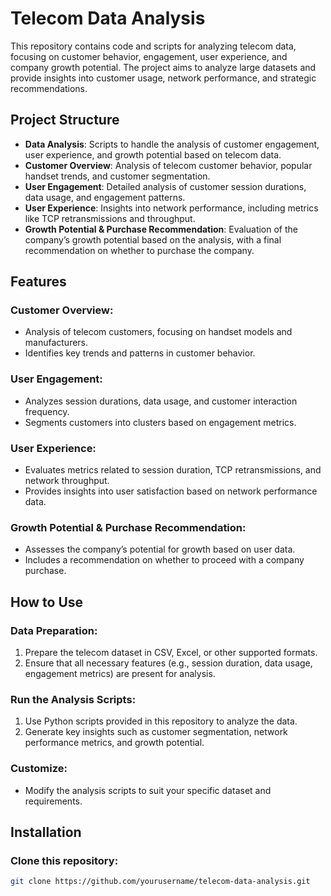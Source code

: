 # Telecom Data Analysis

This repository contains code and scripts for analyzing telecom data, focusing on customer behavior, engagement, user experience, and company growth potential. The project aims to analyze large datasets and provide insights into customer usage, network performance, and strategic recommendations.

## Project Structure

- **Data Analysis**: Scripts to handle the analysis of customer engagement, user experience, and growth potential based on telecom data.
- **Customer Overview**: Analysis of telecom customer behavior, popular handset trends, and customer segmentation.
- **User Engagement**: Detailed analysis of customer session durations, data usage, and engagement patterns.
- **User Experience**: Insights into network performance, including metrics like TCP retransmissions and throughput.
- **Growth Potential & Purchase Recommendation**: Evaluation of the company’s growth potential based on the analysis, with a final recommendation on whether to purchase the company.

## Features

### Customer Overview:
- Analysis of telecom customers, focusing on handset models and manufacturers.
- Identifies key trends and patterns in customer behavior.

### User Engagement:
- Analyzes session durations, data usage, and customer interaction frequency.
- Segments customers into clusters based on engagement metrics.

### User Experience:
- Evaluates metrics related to session duration, TCP retransmissions, and network throughput.
- Provides insights into user satisfaction based on network performance data.

### Growth Potential & Purchase Recommendation:
- Assesses the company’s potential for growth based on user data.
- Includes a recommendation on whether to proceed with a company purchase.

## How to Use

### Data Preparation:
1. Prepare the telecom dataset in CSV, Excel, or other supported formats.
2. Ensure that all necessary features (e.g., session duration, data usage, engagement metrics) are present for analysis.

### Run the Analysis Scripts:
1. Use Python scripts provided in this repository to analyze the data.
2. Generate key insights such as customer segmentation, network performance metrics, and growth potential.

### Customize:
- Modify the analysis scripts to suit your specific dataset and requirements.

## Installation

### Clone this repository:

```bash
git clone https://github.com/yourusername/telecom-data-analysis.git
